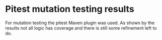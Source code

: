 # Pitest mutation testing results

For mutation testing the pitest Maven plugin was used. As shown by the results not all logic has coverage and there is
still some refinement left to do.